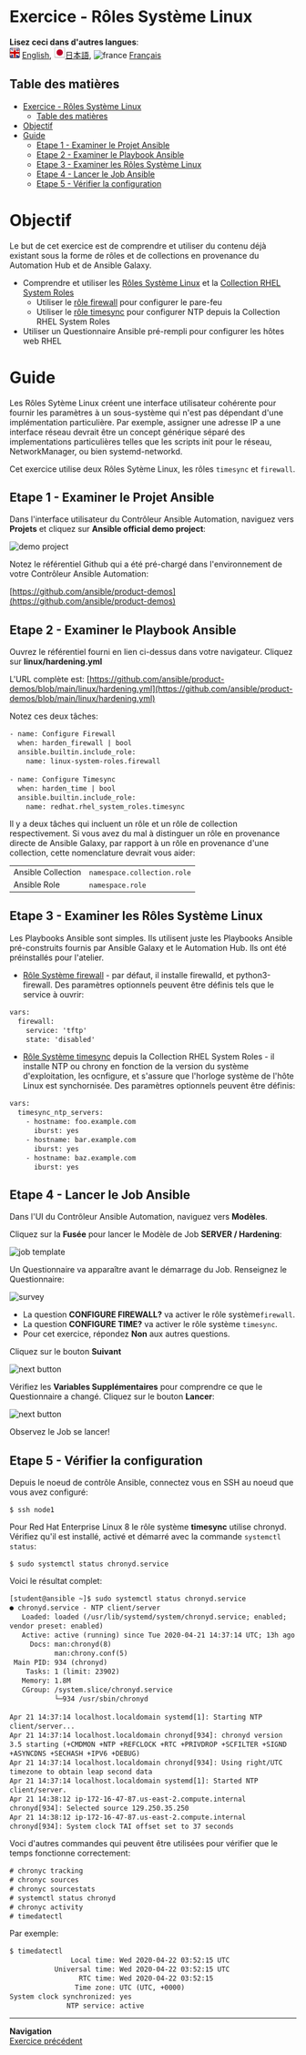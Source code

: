 # Exercice - Rôles Système Linux 

**Lisez ceci dans d'autres langues**: 
<br>![uk](../../../images/uk.png) [English](README.md),  ![japan](../../../images/japan.png)[日本語](README.ja.md), ![france](../../../images/fr.png) [Français](README.fr.md)
<br>

## Table des matières

- [Exercice - Rôles Système Linux](#exercice---rôles-système-linux)
  - [Table des matières](#table-des-matières)
- [Objectif](#objectif)
- [Guide](#guide)
  - [Etape 1 - Examiner le Projet Ansible](#etape-1---examiner-le-projet-ansible)
  - [Etape 2 - Examiner le Playbook Ansible](#etape-2---examinee-le-playbook-ansible)
  - [Etape 3 - Examiner les Rôles Système Linux](#etape-3---examiner-les-roles-sytème-linux)
  - [Etape 4 - Lancer le Job Ansible](#etape-4---lancer-le-job-ansible)
  - [Etape 5 - Vérifier la configuration](#etape-5---vérifier-la-configuration)

# Objectif

Le but de cet exercice est de comprendre et utiliser du contenu déjà existant sous la forme de rôles et de collections en provenance du Automation Hub et de Ansible Galaxy.

- Comprendre et utiliser les [Rôles Système Linux](https://linux-system-roles.github.io/) et la [Collection RHEL System Roles](https://console.redhat.com/ansible/automation-hub/repo/published/redhat/rhel_system_roles)
  - Utiliser le [rôle firewall](https://galaxy.ansible.com/ui/standalone/roles/linux-system-roles/firewall/) pour configurer le pare-feu
  - Utiliser le [rôle timesync](https://console.redhat.com/ansible/automation-hub/repo/published/redhat/rhel_system_roles/content/role/timesync) pour configurer NTP depuis la Collection RHEL System Roles
- Utiliser un Questionnaire Ansible pré-rempli pour configurer les hôtes web RHEL 

# Guide

Les Rôles Sytème Linux créent une interface utilisateur cohérente pour fournir les paramètres à un sous-système qui n'est pas dépendant d'une implémentation particulière. Par exemple, assigner une adresse IP a une interface réseau devrait être un concept générique séparé des implementations particulières telles que les scripts init pour le réseau, NetworkManager, ou bien systemd-networkd.

Cet exercice utilise deux Rôles Sytème Linux, les rôles `timesync` et `firewall`.

## Etape 1 - Examiner le Projet Ansible

Dans l'interface utilisateur du Contrôleur Ansible Automation, naviguez vers **Projets** et cliquez sur **Ansible official demo project**:

![demo project](images/demo-project.png)

Notez le référentiel Github qui a été pré-chargé dans l'environnement de votre Contrôleur Ansible Automation:

[https://github.com/ansible/product-demos](https://github.com/ansible/product-demos)

## Etape 2 - Examiner le Playbook Ansible

Ouvrez le référentiel fourni en lien ci-dessus dans votre navigateur. Cliquez sur **linux/hardening.yml**

L'URL complète est: [https://github.com/ansible/product-demos/blob/main/linux/hardening.yml](https://github.com/ansible/product-demos/blob/main/linux/hardening.yml)

Notez ces deux tâches:

```
- name: Configure Firewall
  when: harden_firewall | bool
  ansible.builtin.include_role:
    name: linux-system-roles.firewall

- name: Configure Timesync
  when: harden_time | bool
  ansible.builtin.include_role:
    name: redhat.rhel_system_roles.timesync
```

Il y a deux tâches qui incluent un rôle et un rôle de collection respectivement. Si vous avez du mal à distinguer un rôle en provenance directe de Ansible Galaxy, par rapport à un rôle en provenance d'une collection, cette nomenclature devrait vous aider:

<table>
<tr>
  <td>Ansible Collection</td>
  <td><code>namespace.collection.role</code></td>
</tr>
  <tr>
    <td>Ansible Role</td>
    <td><code>namespace.role</code>
</td>
  </tr>
</table>

## Etape 3 - Examiner les Rôles Système Linux

Les Playbooks Ansible sont simples. Ils utilisent juste les Playbooks Ansible pré-construits fournis par Ansible Galaxy et le Automation Hub. Ils ont été préinstallés pour l'atelier.

- [Rôle Système firewall](https://galaxy.ansible.com/ui/standalone/roles/linux-system-roles/firewall/)  - par défaut, il installe firewalld, et python3-firewall. Des paramètres optionnels peuvent être définis tels que le service à ouvrir:

```
vars:
  firewall:
    service: 'tftp'
    state: 'disabled'
```

- [Rôle Système timesync](https://console.redhat.com/ansible/automation-hub/repo/published/redhat/rhel_system_roles/content/role/timesync) depuis la Collection RHEL System Roles - il installe NTP ou chrony en fonction de la version du système d'exploitation, les ocnfigure, et s'assure que l'horloge système de l'hôte Linux est synchornisée. Des paramètres optionnels peuvent être définis:

```
vars:
  timesync_ntp_servers:
    - hostname: foo.example.com
      iburst: yes
    - hostname: bar.example.com
      iburst: yes
    - hostname: baz.example.com
      iburst: yes
```

## Etape 4 - Lancer le Job Ansible

Dans l'UI du Contrôleur Ansible Automation, naviguez vers **Modèles**.

Cliquez sur la **Fusée** pour lancer le Modèle de Job **SERVER / Hardening**:

![job template](images/job.png)

Un Questionnaire va apparaître avant le démarrage du Job. Renseignez le Questionnaire:

![survey](images/survey.png)

- La question **CONFIGURE FIREWALL?** va activer le rôle système`firewall`.
- La question **CONFIGURE TIME?** va activer le rôle système `timesync`.
- Pour cet exercice, répondez **Non** aux autres questions.

Cliquez sur le bouton **Suivant**

![next button](images/next.png)

Vérifiez les **Variables Supplémentaires** pour comprendre ce que le Questionnaire a changé. Cliquez sur le bouton **Lancer**:

![next button](images/launch.png)

Observez le Job se lancer!

## Etape 5 - Vérifier la configuration

Depuis le noeud de contrôle Ansible, connectez vous en SSH au noeud que vous avez configuré:

```
$ ssh node1
```

Pour Red Hat Enterprise Linux 8 le rôle système **timesync** utilise chronyd. Vérifiez qu'il est installé, activé et démarré avec la commande `systemctl status`:

```
$ sudo systemctl status chronyd.service
```

Voici le résultat complet:
```
[student@ansible ~]$ sudo systemctl status chronyd.service
● chronyd.service - NTP client/server
   Loaded: loaded (/usr/lib/systemd/system/chronyd.service; enabled; vendor preset: enabled)
   Active: active (running) since Tue 2020-04-21 14:37:14 UTC; 13h ago
     Docs: man:chronyd(8)
           man:chrony.conf(5)
 Main PID: 934 (chronyd)
    Tasks: 1 (limit: 23902)
   Memory: 1.8M
   CGroup: /system.slice/chronyd.service
           └─934 /usr/sbin/chronyd

Apr 21 14:37:14 localhost.localdomain systemd[1]: Starting NTP client/server...
Apr 21 14:37:14 localhost.localdomain chronyd[934]: chronyd version 3.5 starting (+CMDMON +NTP +REFCLOCK +RTC +PRIVDROP +SCFILTER +SIGND +ASYNCDNS +SECHASH +IPV6 +DEBUG)
Apr 21 14:37:14 localhost.localdomain chronyd[934]: Using right/UTC timezone to obtain leap second data
Apr 21 14:37:14 localhost.localdomain systemd[1]: Started NTP client/server.
Apr 21 14:38:12 ip-172-16-47-87.us-east-2.compute.internal chronyd[934]: Selected source 129.250.35.250
Apr 21 14:38:12 ip-172-16-47-87.us-east-2.compute.internal chronyd[934]: System clock TAI offset set to 37 seconds
```

Voci d'autres commandes qui peuvent être utilisées pour vérifier que le temps fonctionne correctement:

```
# chronyc tracking  
# chronyc sources
# chronyc sourcestats
# systemctl status chronyd
# chronyc activity
# timedatectl
```

Par exemple:

```
$ timedatectl
               Local time: Wed 2020-04-22 03:52:15 UTC
           Universal time: Wed 2020-04-22 03:52:15 UTC
                 RTC time: Wed 2020-04-22 03:52:15
                Time zone: UTC (UTC, +0000)
System clock synchronized: yes
              NTP service: active
```

----
**Navigation**
<br>
[Exercice précédent](../../ansible_rhel/2.4-surveys/README.fr.md)
<br><br>
